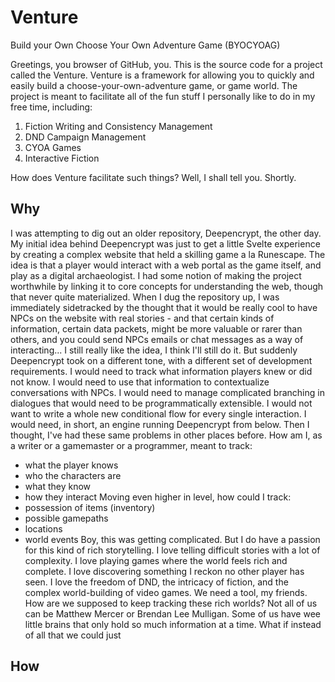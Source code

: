 # Venture 
Build your Own Choose Your Own Adventure Game (BYOCYOAG) 

Greetings, you browser of GitHub, you. This is the source code for a project called the Venture. Venture is a framework for allowing you to quickly and easily build a choose-your-own-adventure game, or game world. The project is meant to facilitate all of the fun stuff I personally like to do in my free time, including: 

1. Fiction Writing and Consistency Management
2. DND Campaign Management
3. CYOA Games 
4. Interactive Fiction 

How does Venture facilitate such things? Well, I shall tell you. Shortly. 
## Why
I was attempting to dig out an older repository, Deepencrypt, the other day. My initial idea behind Deepencrypt was just to get a little Svelte experience by creating a complex website that held a skilling game a la Runescape. The idea is that a player would interact with a web portal as the game itself, and play as a digital archaeologist. I had some notion of making the project worthwhile by linking it to core concepts for understanding the web, though that never quite materialized. 
When I dug the repository up, I was immediately sidetracked by the thought that it would be really cool to have NPCs on the website with real stories - and that certain kinds of information, certain data packets, might be more valuable or rarer than others, and you could send NPCs emails or chat messages as a way of interacting... I still really like the idea, I think I'll still do it. But suddenly Deepencrypt took on a different tone, with a different set of development requirements. 
I would need to track what information players knew or did not know. I would need to use that information to contextualize conversations with NPCs. I would need to manage complicated branching in dialogues that would need to be programmatically extensible. I would not want to write a whole new conditional flow for every single interaction. I would need, in short, an engine running Deepencrypt from below. 
Then I thought, I've had these same problems in other places before. How am I, as a writer or a gamemaster or a programmer, meant to track: 
- what the player knows 
- who the characters are 
- what they know
- how they interact
Moving even higher in level, how could I track: 
- possession of items (inventory) 
- possible gamepaths
- locations
- world events 
Boy, this was getting complicated. But I do have a passion for this kind of rich storytelling. I love telling difficult stories with a lot of complexity. I love playing games where the world feels rich and complete. I love discovering something I reckon no other player has seen. I love the freedom of DND, the intricacy of fiction, and the complex world-building of video games. 
We need a tool, my friends. How are we supposed to keep tracking these rich worlds? Not all of us can be Matthew Mercer or Brendan Lee Mulligan. Some of us have wee little brains that only hold so much information at a time. What if instead of all that we could just 
## How

